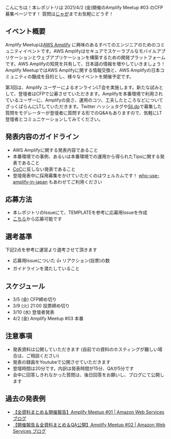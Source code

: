 こんにちは！本レポジトリは 2021/4/2 (金)開催のAmplify Meetup #03 のCFP募集ページです！
質問は[じゃが](https://twitter.com/jagaimogmog)までお気軽にどうぞ！

## イベント概要

 Amplify Meetupは[AWS Amplify](https://aws.amazon.com/jp/amplify/) に興味のあるすべてのエンジニアのためのコミュニティイベントです。AWS Amplifyはセキュアでスケーラブルなモバイルアプリケーションとウェブアプリケーションを構築するための開発プラットフォームです。AWS Amplifyの知見を共有して、日本語の情報を増やしていきましょう！Amplify MeetupではAWS Amplifyに関する情報交換と、AWS Amplifyの日本コミュニティの醸成を目的とし、様々なイベントを開催予定です。

 第3回は、Amplify ユーザーによるオンラインLT会を実施します。新たな試みとして、登壇者はCFPで公募させていただきます。Amplifyを本番環境で利用されているユーザーに、Amplifyの良さ、運用のコツ、工夫したところなどについてざっくばらんにLTしていただきます。Twitter ハッシュタグや[Sli.do](http://sli.do/)で募集した質問をモデレーターが登壇者に質問する形でのQ&Aもありますので、気軽にLT登壇者とコミュニケーションしてみてください。

## 発表内容のガイドライン

- AWS Amplifyに関する発表内容であること
- 本番環境での事例、あるいは本番環境での運用から得られたTipsに関する発表であること
- [CoC](https://d1.awsstatic.com/legal/communitycodesofconduct/AWS_Code_of_Conduct_Japanese%2010-21-2020_.pdf)に反しない発表であること
- 登壇発表中に採用募集をかけていただくのはウェルカムです！ [who-use-amplify-in-japan](https://github.com/aws-amplify-jp/who-use-amplify-in-japan) もあわせてご利用ください

## 応募方法

- 本レポジトリのIssueにて、TEMPLATEを参考に応募用Issueを作成
- [こちら](https://github.com/aws-amplify-jp/amplify-meetup-3-cfp/issues/new?assignees=&labels=&template=cfp-template.md&title=%E3%82%BF%E3%82%A4%E3%83%88%E3%83%AB)から応募可能です

## 選考基準

下記2点を参考に運営より選考させて頂きます

- 応募用Issueについた :+1: リアクション(投票)の数 
- ガイドラインを満たしていること

## スケジュール

- 3/5 (金) CFP締め切り
- 3/9 (火) 21:00 投票締め切り
- 3/10 (水) 登壇者発表
- 4/2 (金) Amplify Meetup #03 本番

## 注意事項

- 発表資料は公開していただきます (自前での資料のホスティングが難しい場合は、ご相談ください)
- 発表の録画をYoutubeで公開させていただきます
- 登壇時間は20分です。内訳は発表時間が15分、QAが5分です
- 会中に回答しきれなかった質問は、後日回答をお願いし、ブログにて公開します

## 過去の発表例

- [【全資料まとめ＆開催報告】Amplify Meetup #01 | Amazon Web Services ブログ](https://aws.amazon.com/jp/blogs/news/amplify-meetup-01/)
- [【開催報告＆全資料まとめ＆QA公開】Amplify Meetup #02 | Amazon Web Services ブログ](https://aws.amazon.com/jp/blogs/news/amplify-meetup-02/)
